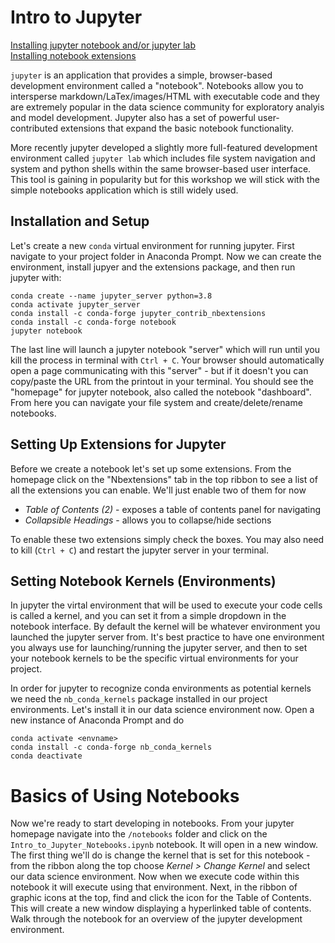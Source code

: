 

# Intro to Jupyter
[Installing jupyter notebook and/or jupyter lab](https://jupyter.org/install)  
[Installing notebook extensions](https://jupyter-contrib-nbextensions.readthedocs.io/en/latest/install.html)


`jupyter` is an application that provides a simple, browser-based development environment called a "notebook". Notebooks allow you to intersperse markdown/LaTex/images/HTML with executable code and they are extremely popular in the data science community for exploratory analyis and model development. Jupyter also has a set of powerful user-contributed extensions that expand the basic notebook functionality. 

More recently jupyter developed a slightly more full-featured development environment called `jupyter lab` which includes file system navigation and system and python shells within the same browser-based user interface. This tool is gaining in popularity but for this workshop we will stick with the simple notebooks application which is still widely used. 


## Installation and Setup
Let's create a new `conda` virtual environment for running jupyter. First navigate to your project folder in Anaconda Prompt. Now we can create the environment, install jupyer and the extensions package, and then run jupyter with:

```
conda create --name jupyter_server python=3.8
conda activate jupyter_server
conda install -c conda-forge jupyter_contrib_nbextensions
conda install -c conda-forge notebook
jupyter notebook
```

The last line will launch a jupyter notebook "server" which will run until you kill the process in terminal with `Ctrl + C`. Your browser should automatically open a page communicating with this "server" - but if it doesn't you can copy/paste the URL from the printout in your terminal. You should see the "homepage" for jupyter notebook, also called the notebook "dashboard". From here you can navigate your file system and create/delete/rename notebooks.

## Setting Up Extensions for Jupyter
Before we create a notebook let's set up some extensions. From the homepage click on the "Nbextensions" tab in the top ribbon to see a list of all the extensions you can enable. We'll just enable two of them for now
- *Table of Contents (2)* - exposes a table of contents panel for navigating
- *Collapsible Headings* - allows you to collapse/hide sections

To enable these two extensions simply check the boxes. You may also need to kill (`Ctrl + C`) and restart the jupyter server in your terminal. 


## Setting Notebook Kernels (Environments)
In jupyter the virtal environment that will be used to execute your code cells is called a kernel, and you can set it from a simple dropdown in the notebook interface. By default the kernel will be whatever environment you launched the jupyter server from. It's best practice to have one environment you always use for launching/running the jupyter server, and then to set your notebook kernels to be the specific virtual environments for your project. 

In order for jupyter to recognize conda environments as potential kernels we need the `nb_conda_kernels` package installed in our project environments. Let's install it in our data science environment now. Open a new instance of Anaconda Prompt and do

```
conda activate <envname>
conda install -c conda-forge nb_conda_kernels
conda deactivate
```

# Basics of Using Notebooks
Now we're ready to start developing in notebooks. From your jupyter homepage navigate into the `/notebooks` folder and click on the `Intro_to_Jupyter_Notebooks.ipynb` notebook. It will open in a new window. The first thing we'll do is change the kernel that is set for this notebook - from the ribbon along the top choose *Kernel > Change Kernel* and select our data science environment. Now when we execute code within this notebook it will execute using that environment. Next, in the ribbon of graphic icons at the top, find and click the icon for the Table of Contents. This will create a new window displaying a hyperlinked table of contents. Walk through the notebook for an overview of the jupyter development environment.





